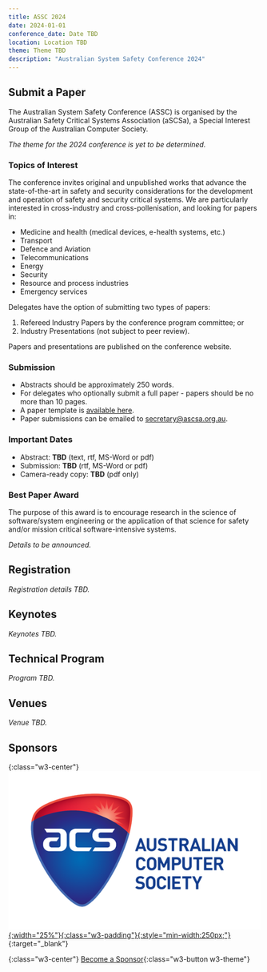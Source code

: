 ```yaml
---
title: ASSC 2024
date: 2024-01-01
conference_date: Date TBD
location: Location TBD
theme: Theme TBD
description: "Australian System Safety Conference 2024"
---
```



## Submit a Paper

The Australian System Safety Conference (ASSC) is organised by the Australian Safety Critical Systems Association (aSCSa), a Special Interest Group of the Australian Computer Society.

*The theme for the 2024 conference is yet to be determined.*

### Topics of Interest

The conference invites original and unpublished works that advance the state-of-the-art in safety and security considerations for the development and operation of safety and security critical systems. We are particularly interested in cross-industry and cross-pollenisation, and looking for papers in:
- Medicine and health (medical devices, e-health systems, etc.)
- Transport
- Defence and Aviation
- Telecommunications
- Energy
- Security
- Resource and process industries
- Emergency services

Delegates have the option of submitting two types of papers:
1. Refereed Industry Papers by the conference program committee; or
2. Industry Presentations (not subject to peer review).

Papers and presentations are published on the conference website.

### Submission
- Abstracts should be approximately 250 words.
- For delegates who optionally submit a full paper - papers should be no more than 10 pages.
- A paper template is [available here](/assets/docs/conferences/2023/ASSC%202023%20Template.rtf).
- Paper submissions can be emailed to [secretary@ascsa.org.au](mailto:secretary@ascsa.org.au).

### Important Dates
- Abstract: **TBD** (text, rtf, MS-Word or pdf)
- Submission: **TBD** (rtf, MS-Word or pdf)
- Camera-ready copy: **TBD** (pdf only)

### Best Paper Award
The purpose of this award is to encourage research in the science of software/system engineering or the application of that science for safety and/or mission critical software-intensive systems.

*Details to be announced.*

## Registration

*Registration details TBD.*

## Keynotes

*Keynotes TBD.*

## Technical Program

*Program TBD.*

## Venues

*Venue TBD.*

## Sponsors

{:class="w3-center"}
[![ACS](/assets/img/sponsors/acs.png){:width="25%"}{:class="w3-padding"}{:style="min-width:250px;"}](https://www.acs.org.au/){:target="_blank"}

{:class="w3-center"}
[Become a Sponsor](/sponsorship){:class="w3-button w3-theme"}
